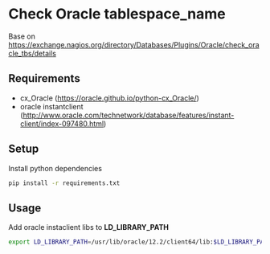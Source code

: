# Check Oracle tablespace_name

Base on https://exchange.nagios.org/directory/Databases/Plugins/Oracle/check_oracle_tbs/details

## Requirements

* cx_Oracle (https://oracle.github.io/python-cx_Oracle/)
* oracle instantclient (http://www.oracle.com/technetwork/database/features/instant-client/index-097480.html)


## Setup

Install python dependencies 

```bash
pip install -r requirements.txt
```

## Usage

Add oracle instaclient libs to **LD_LIBRARY_PATH**

```bash
export LD_LIBRARY_PATH=/usr/lib/oracle/12.2/client64/lib:$LD_LIBRARY_PATH
```

